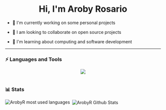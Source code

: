 <h1 align="center">Hi, I'm Aroby Rosario</h1>


- 🔭 I'm currently working on some personal projects

- 📡 I am looking to collaborate on open source projects

- 📖 I'm learning about computing and software development


---

### ⚡ Languages and Tools

<p align="center">
  <a href="https://skillicons.dev">
    <img src="https://skillicons.dev/icons?i=python,linux,git,neovim,postgres,javascript,html,css,bootstrap,nodejs,mysql,cs" />
  </a>
</p>

#

### 📊 Stats

<p><img align="left" src="https://github-readme-stats.vercel.app/api/top-langs?username=ArobyR&show_icons=true&locale=en&layout=compact&theme=tokyonight&hide=java,html,css" alt="ArobyR most used languages" /></p>

<p>&nbsp;<img align="center" src="https://github-readme-stats.vercel.app/api?username=ArobyR&show_icons=true&locale=en&theme=tokyonight" alt="ArobyR Github Stats" /></p>